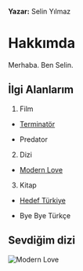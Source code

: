**Yazar:** Selin Yılmaz
# Hakkımda

Merhaba. Ben Selin.

## İlgi Alanlarım

1. Film
- [Terminatör](https://www.imdb.com/title/tt0088247/)

- Predator
2. Dizi
- [Modern Love](https://www.imdb.com/title/tt8543390/)

3. Kitap

- [Hedef Türkiye](https://www.goodreads.com/book/show/10291164-hedef-t-rkiye?from_search=true&from_srp=true&qid=8uF0jbyZhe&rank=1)

- Bye Bye Türkçe


## Sevdiğim dizi

![Modern Love](https://iyikigormusum.com/uploads/3097a23a7aa7beff8347bc6b2942ca68.jpeg)
